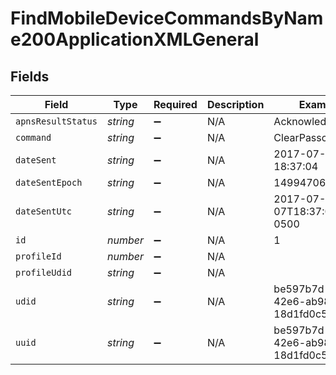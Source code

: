 # FindMobileDeviceCommandsByName200ApplicationXMLGeneral


## Fields

| Field                                | Type                                 | Required                             | Description                          | Example                              |
| ------------------------------------ | ------------------------------------ | ------------------------------------ | ------------------------------------ | ------------------------------------ |
| `apnsResultStatus`                   | *string*                             | :heavy_minus_sign:                   | N/A                                  | Acknowledged                         |
| `command`                            | *string*                             | :heavy_minus_sign:                   | N/A                                  | ClearPasscode                        |
| `dateSent`                           | *string*                             | :heavy_minus_sign:                   | N/A                                  | 2017-07-07 18:37:04                  |
| `dateSentEpoch`                      | *string*                             | :heavy_minus_sign:                   | N/A                                  | 1499470624555                        |
| `dateSentUtc`                        | *string*                             | :heavy_minus_sign:                   | N/A                                  | 2017-07-07T18:37:04.555-0500         |
| `id`                                 | *number*                             | :heavy_minus_sign:                   | N/A                                  | 1                                    |
| `profileId`                          | *number*                             | :heavy_minus_sign:                   | N/A                                  |                                      |
| `profileUdid`                        | *string*                             | :heavy_minus_sign:                   | N/A                                  |                                      |
| `udid`                               | *string*                             | :heavy_minus_sign:                   | N/A                                  | be597b7d-d0a4-42e6-ab98-18d1fd0c5640 |
| `uuid`                               | *string*                             | :heavy_minus_sign:                   | N/A                                  | be597b7d-d0a4-42e6-ab98-18d1fd0c5640 |